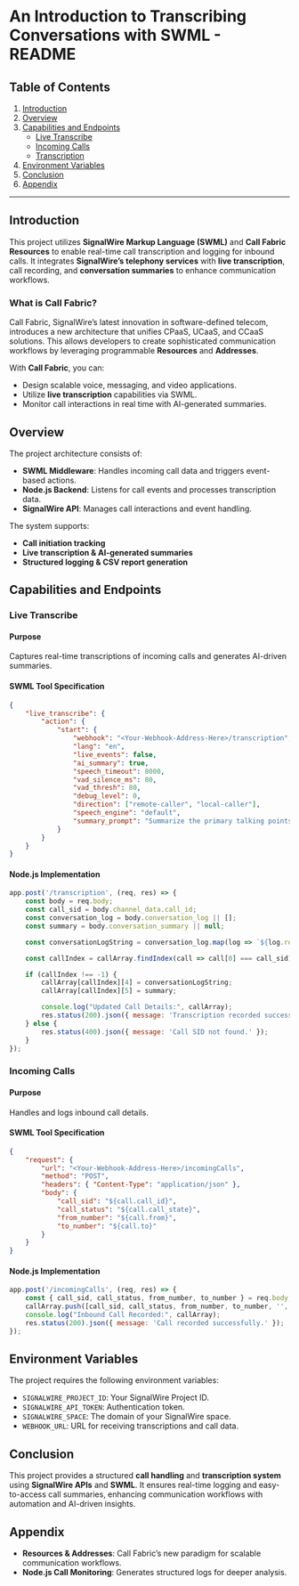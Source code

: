 # An Introduction to Transcribing Conversations with SWML - README

## Table of Contents

1. [Introduction](#introduction)
2. [Overview](#overview)
3. [Capabilities and Endpoints](#capabilities-and-endpoints)
   - [Live Transcribe](#live-transcribe)
   - [Incoming Calls](#incoming-calls)
   - [Transcription](#transcription)
4. [Environment Variables](#environment-variables)
5. [Conclusion](#conclusion)
6. [Appendix](#appendix)

---

## Introduction

This project utilizes **SignalWire Markup Language (SWML)** and **Call Fabric Resources** to enable real-time call transcription and logging for inbound calls. It integrates **SignalWire’s telephony services** with **live transcription**, call recording, and **conversation summaries** to enhance communication workflows.

### What is Call Fabric?

Call Fabric, SignalWire’s latest innovation in software-defined telecom, introduces a new architecture that unifies CPaaS, UCaaS, and CCaaS solutions. This allows developers to create sophisticated communication workflows by leveraging programmable **Resources** and **Addresses**.

With **Call Fabric**, you can:

- Design scalable voice, messaging, and video applications.
- Utilize **live transcription** capabilities via SWML.
- Monitor call interactions in real time with AI-generated summaries.

## Overview

The project architecture consists of:

- **SWML Middleware**: Handles incoming call data and triggers event-based actions.
- **Node.js Backend**: Listens for call events and processes transcription data.
- **SignalWire API**: Manages call interactions and event handling.

The system supports:

- **Call initiation tracking**
- **Live transcription & AI-generated summaries**
- **Structured logging & CSV report generation**

## Capabilities and Endpoints

### **Live Transcribe**

#### Purpose
Captures real-time transcriptions of incoming calls and generates AI-driven summaries.

#### SWML Tool Specification

```json
{
    "live_transcribe": {
        "action": {
            "start": {
                "webhook": "<Your-Webhook-Address-Here>/transcription",
                "lang": "en",
                "live_events": false,
                "ai_summary": true,
                "speech_timeout": 8000,
                "vad_silence_ms": 80,
                "vad_thresh": 80,
                "debug_level": 0,
                "direction": ["remote-caller", "local-caller"],
                "speech_engine": "default",
                "summary_prompt": "Summarize the primary talking points in this conversation."
            }
        }
    }
}
```

#### Node.js Implementation

```javascript
app.post('/transcription', (req, res) => {
    const body = req.body;
    const call_sid = body.channel_data.call_id;
    const conversation_log = body.conversation_log || [];
    const summary = body.conversation_summary || null;

    const conversationLogString = conversation_log.map(log => `${log.role}: ${log.content}`).join(', ');

    const callIndex = callArray.findIndex(call => call[0] === call_sid);

    if (callIndex !== -1) {
        callArray[callIndex][4] = conversationLogString;
        callArray[callIndex][5] = summary;

        console.log("Updated Call Details:", callArray);
        res.status(200).json({ message: 'Transcription recorded successfully.' });
    } else {
        res.status(400).json({ message: 'Call SID not found.' });
    }
});
```

### **Incoming Calls**

#### Purpose
Handles and logs inbound call details.

#### SWML Tool Specification

```json
{
    "request": {
        "url": "<Your-Webhook-Address-Here>/incomingCalls",
        "method": "POST",
        "headers": { "Content-Type": "application/json" },
        "body": {
            "call_sid": "${call.call_id}",
            "call_status": "${call.call_state}",
            "from_number": "${call.from}",
            "to_number": "${call.to}"
        }
    }
}
```

#### Node.js Implementation

```javascript
app.post('/incomingCalls', (req, res) => {
    const { call_sid, call_status, from_number, to_number } = req.body;
    callArray.push([call_sid, call_status, from_number, to_number, '', '']);
    console.log("Inbound Call Recorded:", callArray);
    res.status(200).json({ message: 'Call recorded successfully.' });
});
```

## Environment Variables

The project requires the following environment variables:

- `SIGNALWIRE_PROJECT_ID`: Your SignalWire Project ID.
- `SIGNALWIRE_API_TOKEN`: Authentication token.
- `SIGNALWIRE_SPACE`: The domain of your SignalWire space.
- `WEBHOOK_URL`: URL for receiving transcriptions and call data.

## Conclusion

This project provides a structured **call handling** and **transcription system** using **SignalWire APIs** and **SWML**. It ensures real-time logging and easy-to-access call summaries, enhancing communication workflows with automation and AI-driven insights.

## Appendix

- **Resources & Addresses**: Call Fabric’s new paradigm for scalable communication workflows.
- **Node.js Call Monitoring**: Generates structured logs for deeper analysis.
